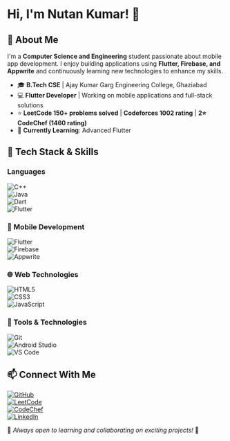# Hi, I'm Nutan Kumar! 👋

## 🚀 About Me
I'm a **Computer Science and Engineering** student passionate about mobile app development. I enjoy building applications using **Flutter, Firebase, and Appwrite** and continuously learning new technologies to enhance my skills.

- 🎓 **B.Tech CSE** | Ajay Kumar Garg Engineering College, Ghaziabad
- 💻 **Flutter Developer** | Working on mobile applications and full-stack solutions
- ⭐ **LeetCode 150+ problems solved** | **Codeforces 1002 rating** | **2⭐ CodeChef (1460 rating)**
- 🎯 **Currently Learning**: Advanced Flutter

## 🚀 Tech Stack & Skills  

### **Languages**  
![C++](https://img.shields.io/badge/C++-00599C?style=for-the-badge&logo=c%2B%2B&logoColor=white)  
![Java](https://img.shields.io/badge/Java-ED8B00?style=for-the-badge&logo=java&logoColor=white)  
![Dart](https://img.shields.io/badge/Dart-0175C2?style=for-the-badge&logo=dart&logoColor=white)  
![Flutter](https://img.shields.io/badge/Flutter-02569B?style=for-the-badge&logo=flutter&logoColor=white)  

### **📱 Mobile Development**  
![Flutter](https://img.shields.io/badge/Flutter-02569B?style=for-the-badge&logo=flutter&logoColor=white)  
![Firebase](https://img.shields.io/badge/Firebase-FFCA28?style=for-the-badge&logo=firebase&logoColor=black)  
![Appwrite](https://img.shields.io/badge/Appwrite-F02E65?style=for-the-badge&logo=appwrite&logoColor=white)  

### **🌐 Web Technologies**  
![HTML5](https://img.shields.io/badge/HTML5-E34F26?style=for-the-badge&logo=html5&logoColor=white)  
![CSS3](https://img.shields.io/badge/CSS3-1572B6?style=for-the-badge&logo=css3&logoColor=white)  
![JavaScript](https://img.shields.io/badge/JavaScript-F7DF1E?style=for-the-badge&logo=javascript&logoColor=black)  

### **🔧 Tools & Technologies**  
![Git](https://img.shields.io/badge/Git-F05032?style=for-the-badge&logo=git&logoColor=white)  
![Android Studio](https://img.shields.io/badge/Android%20Studio-3DDC84?style=for-the-badge&logo=android-studio&logoColor=white)  
![VS Code](https://img.shields.io/badge/VS%20Code-007ACC?style=for-the-badge&logo=visual-studio-code&logoColor=white)  


## 📫 Connect With Me
[![GitHub](https://img.shields.io/badge/GitHub-000000?style=for-the-badge&logo=github&logoColor=white)](https://github.com/Nutan-Kum12)  
[![LeetCode](https://img.shields.io/badge/LeetCode-FFA116?style=for-the-badge&logo=leetcode&logoColor=black)](https://leetcode.com/u/Nutan_ydv1/)  
[![CodeChef](https://img.shields.io/badge/CodeChef-5B4638?style=for-the-badge&logo=codechef&logoColor=white)](https://www.codechef.com/users/raushanydv1)  
[![LinkedIn](https://img.shields.io/badge/LinkedIn-0077B5?style=for-the-badge&logo=linkedin&logoColor=white)](https://www.linkedin.com/in/nutan-kumar-7b9b05329/)  


📌 *Always open to learning and collaborating on exciting projects!* 🚀



